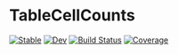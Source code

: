 # TableCellCounts

[![Stable](https://img.shields.io/badge/docs-stable-blue.svg)](https://bcbi.github.io/TableCellCounts.jl/stable)
[![Dev](https://img.shields.io/badge/docs-dev-blue.svg)](https://bcbi.github.io/TableCellCounts.jl/dev)
[![Build Status](https://github.com/bcbi/TableCellCounts.jl/actions/workflows/CI.yml/badge.svg?branch=main)](https://github.com/bcbi/TableCellCounts.jl/actions/workflows/CI.yml?query=branch%3Amain)
[![Coverage](https://codecov.io/gh/bcbi/TableCellCounts.jl/branch/main/graph/badge.svg)](https://codecov.io/gh/bcbi/TableCellCounts.jl)
